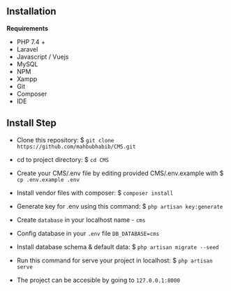 ## Installation
**Requirements**
- PHP 7.4 +
- Laravel
- Javascript / Vuejs  
- MySQL
- NPM
- Xampp
- Git
- Composer
- IDE

## Install Step
- Clone this repository: $ `git clone https://github.com/mahbubhabib/CMS.git`

- cd to project directory: $ `cd CMS`

- Create your CMS/.env file by editing provided CMS/.env.example with $ `cp .env.example .env`

- Install vendor files with composer: $ `composer install`

- Generate key for .env using this command: $ `php artisan key:generate`

- Create `database` in your localhost name - `cms`

- Config database in your `.env` file `DB_DATABASE=cms`

- Install database schema & default data: $ `php artisan migrate --seed`

- Run this command for serve your project in localhost: $ `php artisan serve`

- The project can be accesible by going to `127.0.0.1:8000`

